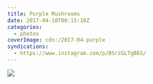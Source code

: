```yaml
---
title: Purple Mushrooms
date: 2017-04-10T00:15:10Z
categories:
  - photos
coverImage: cdn:/2017-04-purple
syndications:
  - https://www.instagram.com/p/BSrzGLTgBEG/
---
```


![](cdn:/2017-04-purple?class=fw)
